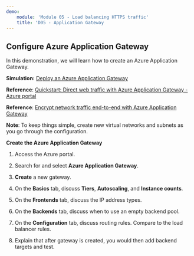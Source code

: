 ```yaml
---
demo:
    module: 'Module 05 - Load balancing HTTPS traffic'
    title: 'D05 - Application Gateway                                                '
---
```

## Configure Azure Application Gateway

In this demonstration, we will learn how to create an Azure Application Gateway. 

**Simulation:** [Deploy an Azure Application Gateway](https://mslabs.cloudguides.com/guides/AZ-700%20Lab%20Simulation%20-%20Deploy%20Azure%20Application%20Gateway)

**Reference**: [Quickstart: Direct web traffic with Azure Application Gateway - Azure portal](https://learn.microsoft.com/azure/application-gateway/quick-create-portal)

**Reference**: [Encrypt network traffic end-to-end with Azure Application Gateway](https://github.com/MicrosoftDocs/mslearn-end-to-end-encryption-with-app-gateway)

**Note**: To keep things simple, create new virtual networks and subnets as you go through the configuration. 

**Create the Azure Application Gateway**

1. Access the Azure portal.

1. Search for and select **Azure Application Gateway**.

1. **Create** a new gateway.

1. On the **Basics** tab, discuss **Tiers**, **Autoscaling**, and **Instance counts**.

1. On the **Frontends** tab, discuss the IP address types.

1. On the **Backends** tab, discuss when to use an empty backend pool.

1. On the **Configuration** tab, discuss routing rules. Compare to the load balancer rules.

1. Explain that after gateway is created, you would then add backend targets and test. 
